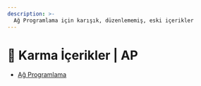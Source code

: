```yaml
---
description: >-
  Ağ Programlama için karışık, düzenlememiş, eski içerikler
---
```


# 🎲 Karma İçerikler \| AP

<!--YPackage.YGitbookIntegration-tarafından-otomatik-oluşturulmuştur-->

- [Ağ Programlama](A%C4%9F%20Programlama.rar)

<!--YPackage.YGitbookIntegration-tarafından-otomatik-oluşturulmuştur-->
